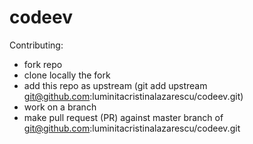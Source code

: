 # codeev

Contributing:
- fork repo
- clone locally the fork 
- add this repo as upstream (git add upstream git@github.com:luminitacristinalazarescu/codeev.git)
- work on a branch
- make pull request (PR) against master branch of git@github.com:luminitacristinalazarescu/codeev.git

